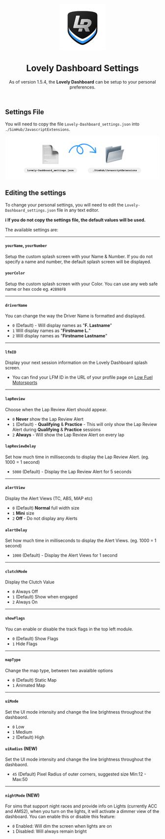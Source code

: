 <p align="center">
<img width="150" height="150" alt="Lovely Sim Racing" src="./images/lr-logo-small.png">
</p>

<h1 align="center">Lovely Dashboard Settings</h1>

<p align="center">
As of version 1.5.4, the <strong>Lovely Dashboard</strong> can be setup to your personal preferences.
</p>
 
<br/>

## Settings File
You will need to copy the file `Lovely-Dashboard_settings.json` into `./SimHub/JavascriptExtensions`. 

![Copy the settings file into the JavascriptExtensions folder](./images/settings-file.png)

## Editing the settings

To change your personal settings, you will need to edit the `Lovely-Dashboard_settings.json` file in any text editor. 

**:information_source: If you do not copy the settings file, the default values will be used.**

The available settings are:

---

#### `yourName`, `yourNumber`
Setup the custom splash screen with your Name & Number. If you do not specify a name and number, the default splash screen will be displayed.

#### `yourColor`
Setup the custom splash screen with your Color. You can use any web safe name or hex code eg. `#2B98FB`

---

#### `driverName`
You can change the way the Driver Name is formatted and displayed.

- `0` (Default) - Will display names as "**F. Lastname**"
- `1` Will display names as "**Firstname L.**"
- `2` Will display names as "**Firstname Lastname**"

---

#### `lfmID`
Display your next session information on the Lovely Dashboard splash screen.

- You can find your LFM ID in the URL of your profile page on [Low Fuel Motorsports](https://lowfuelmotorsport.com)

---

#### `lapReview`
Choose when the Lap Review Alert should appear.

- `0` **Never** show the Lap Review Alert
- `1` (Default) - **Qualifying** & **Practice** - This will only show the Lap Review Alert during **Qualifying** & **Practice** sessions
- `2` **Always** - Will show the Lap Review Alert on every lap

#### `lapReviewDelay`
Set how much time in milliseconds to display the Lap Review Alert. (eg. 1000 = 1 second)

- `5000` (Default) - Display the Lap Review Alert for 5 seconds

---

#### `alertView`
Display the Alert Views (TC, ABS, MAP etc)

- `0` (Default) **Normal** full width size
- `1` **Mini** size
- `2` **Off** - Do not display any Alerts

#### `alertDelay`
Set how much time in milliseconds to display the Alert Views. (eg. 1000 = 1 second)

- `1000` (Default) - Display the Alert Views for 1 second

---

#### `clutchMode`
Display the Clutch Value

- `0` Always Off
- `1` (Default) Show when engaged
- `2` Always On

---

#### `showFlags`
You can enable or disable the track flags in the top left module.

- `0` (Default) Show Flags
- `1` Hide Flags

---

#### `mapType`
Change the map type, between two avaialble options

- `0` (Default) Static Map
- `1` Animated Map

---

#### `uiMode`
Set the UI mode intensity and change the line brightness throughout the dashbaord.

- `0` Low
- `1` Medium
- `2` (Default) High

#### `uiRadius` (NEW)
Set the UI mode intensity and change the line brightness throughout the dashbaord.

- `45` (Default) Pixel Radius of outer corners, suggested size Min:12 - Max:50

---

#### `nightMode` (NEW)
For sims that support night races and provide info on Lights (currently ACC and AMS2), when you turn on the lights, it will activate a dimmer view of the dashboard. You can enable this or disable this feature:

- `0` Enabled: Will dim the screen when lights are on
- `1` Disabled: Will always remain bright